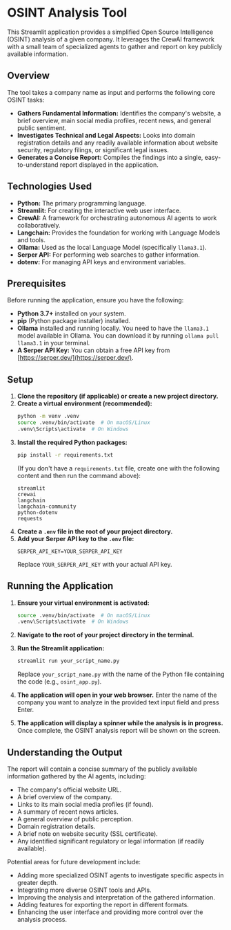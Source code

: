 # OSINT Analysis Tool

This Streamlit application provides a simplified Open Source Intelligence (OSINT) analysis of a given company. It leverages the CrewAI framework with a small team of specialized agents to gather and report on key publicly available information.

## Overview

The tool takes a company name as input and performs the following core OSINT tasks:

* **Gathers Fundamental Information:** Identifies the company's website, a brief overview, main social media profiles, recent news, and general public sentiment.
* **Investigates Technical and Legal Aspects:** Looks into domain registration details and any readily available information about website security, regulatory filings, or significant legal issues.
* **Generates a Concise Report:** Compiles the findings into a single, easy-to-understand report displayed in the application.

## Technologies Used

* **Python:** The primary programming language.
* **Streamlit:** For creating the interactive web user interface.
* **CrewAI:** A framework for orchestrating autonomous AI agents to work collaboratively.
* **Langchain:** Provides the foundation for working with Language Models and tools.
* **Ollama:** Used as the local Language Model (specifically `llama3.1`).
* **Serper API:** For performing web searches to gather information.
* **dotenv:** For managing API keys and environment variables.

## Prerequisites

Before running the application, ensure you have the following:

* **Python 3.7+** installed on your system.
* **pip** (Python package installer) installed.
* **Ollama** installed and running locally. You need to have the `llama3.1` model available in Ollama. You can download it by running `ollama pull llama3.1` in your terminal.
* **A Serper API Key:** You can obtain a free API key from [https://serper.dev/](https://serper.dev/).

## Setup

1.  **Clone the repository (if applicable) or create a new project directory.**
2.  **Create a virtual environment (recommended):**
    ```bash
    python -m venv .venv
    source .venv/bin/activate  # On macOS/Linux
    .venv\Scripts\activate  # On Windows
    ```
3.  **Install the required Python packages:**
    ```bash
    pip install -r requirements.txt
    ```
    (If you don't have a `requirements.txt` file, create one with the following content and then run the command above):
    ```
    streamlit
    crewai
    langchain
    langchain-community
    python-dotenv
    requests
    ```
4.  **Create a `.env` file in the root of your project directory.**
5.  **Add your Serper API key to the `.env` file:**
    ```
    SERPER_API_KEY=YOUR_SERPER_API_KEY
    ```
    Replace `YOUR_SERPER_API_KEY` with your actual API key.

## Running the Application

1.  **Ensure your virtual environment is activated:**
    ```bash
    source .venv/bin/activate  # On macOS/Linux
    .venv\Scripts\activate  # On Windows
    ```
2.  **Navigate to the root of your project directory in the terminal.**
3.  **Run the Streamlit application:**
    ```bash
    streamlit run your_script_name.py
    ```
    Replace `your_script_name.py` with the name of the Python file containing the code (e.g., `osint_app.py`).

4.  **The application will open in your web browser.** Enter the name of the company you want to analyze in the provided text input field and press Enter.

5.  **The application will display a spinner while the analysis is in progress.** Once complete, the OSINT analysis report will be shown on the screen.

## Understanding the Output

The report will contain a concise summary of the publicly available information gathered by the AI agents, including:

* The company's official website URL.
* A brief overview of the company.
* Links to its main social media profiles (if found).
* A summary of recent news articles.
* A general overview of public perception.
* Domain registration details.
* A brief note on website security (SSL certificate).
* Any identified significant regulatory or legal information (if readily available).

Potential areas for future development include:

* Adding more specialized OSINT agents to investigate specific aspects in greater depth.
* Integrating more diverse OSINT tools and APIs.
* Improving the analysis and interpretation of the gathered information.
* Adding features for exporting the report in different formats.
* Enhancing the user interface and providing more control over the analysis process.

